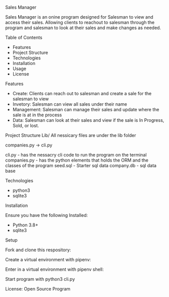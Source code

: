 Sales Manager

Sales Manager is an onine program designed for Salesman to view and access their sales. Allowing clients to reachout to salesman through the program and salesman to look at their sales and make changes as needed. 

Table of Contents
- Features
- Project Structure
- Technologies
-  Installation
- Usage
- License

Features
- Create: Clients can reach out to salesman and create a sale for the salesman to view
- Invetory: Salesman can view all sales under their name
- Management: Salesman can manage their sales and update where the sale is at in the process
- Data: Salesman can look at their sales and view if the sale is In Progress, Sold, or lost.

Project Structure
Lib/ 
All nessicary files are under the lib folder

companies.py -> cli.py

cli.py - has the nessacry cli code to run the program on the terminal
companies.py - has the python elements that holds the ORM and the classes of the program
seed.sql - Starter sql data 
company.db -  sql data base

Technologies
- python3
- sqlite3

Installation

Ensure you have the following Installed:
- Python 3.8+
- sqlite3

Setup

Fork and clone this respository:

Create a virtual environment with pipenv:

Enter in a virtual environment with pipenv shell:

Start program with python3 cli.py

License:
Open Source Program



